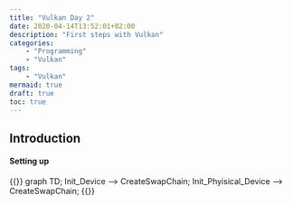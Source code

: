 ```yaml
---
title: "Vulkan Day 2"
date: 2020-04-14T13:52:01+02:00
description: "First steps with Vulkan"
categories:
    - "Programming"
    - "Vulkan"
tags:
    - "Vulkan"
mermaid: true
draft: true
toc: true
---
```

## Introduction

#### Setting up

{{<mermaid>}}
graph TD;
  Init_Device --> CreateSwapChain;
  Init_Phyisical_Device --> CreateSwapChain;
{{</mermaid>}}

